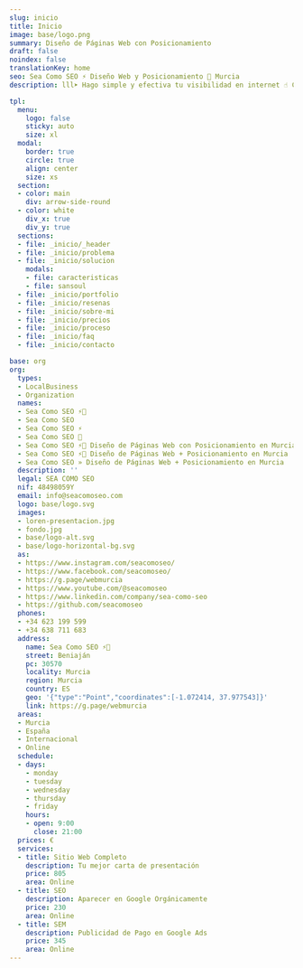 ```yaml
---
slug: inicio
title: Inicio
image: base/logo.png
summary: Diseño de Páginas Web con Posicionamiento
draft: false
noindex: false
translationKey: home
seo: Sea Como SEO ⚡️ Diseño Web y Posicionamiento 🥇 Murcia
description: lll➤ Hago simple y efectiva tu visibilidad en internet ☝️ Con una web moderna, fácil de usar y de encontrar ☎️ 623 199 599

tpl:
  menu:
    logo: false
    sticky: auto
    size: xl
  modal:
    border: true
    circle: true
    align: center
    size: xs
  section:
  - color: main
    div: arrow-side-round
  - color: white
    div_x: true
    div_y: true
  sections:
  - file: _inicio/_header
  - file: _inicio/problema
  - file: _inicio/solucion
    modals:
    - file: caracteristicas
    - file: sansoul
  - file: _inicio/portfolio
  - file: _inicio/resenas
  - file: _inicio/sobre-mi
  - file: _inicio/precios
  - file: _inicio/proceso
  - file: _inicio/faq
  - file: _inicio/contacto

base: org
org:
  types:
  - LocalBusiness
  - Organization
  names:
  - Sea Como SEO ⚡️🐙
  - Sea Como SEO
  - Sea Como SEO ⚡️
  - Sea Como SEO 🐙
  - Sea Como SEO ⚡️🐙 Diseño de Páginas Web con Posicionamiento en Murcia
  - Sea Como SEO ⚡️🐙 Diseño de Páginas Web + Posicionamiento en Murcia
  - Sea Como SEO » Diseño de Páginas Web + Posicionamiento en Murcia
  description: ''
  legal: SEA COMO SEO
  nif: 48498059Y
  email: info@seacomoseo.com
  logo: base/logo.svg
  images:
  - loren-presentacion.jpg
  - fondo.jpg
  - base/logo-alt.svg
  - base/logo-horizontal-bg.svg
  as:
  - https://www.instagram.com/seacomoseo/
  - https://www.facebook.com/seacomoseo/
  - https://g.page/webmurcia
  - https://www.youtube.com/@seacomoseo
  - https://www.linkedin.com/company/sea-como-seo
  - https://github.com/seacomoseo
  phones:
  - +34 623 199 599
  - +34 638 711 683
  address:
    name: Sea Como SEO ⚡️🐙
    street: Beniaján
    pc: 30570
    locality: Murcia
    region: Murcia
    country: ES
    geo: '{"type":"Point","coordinates":[-1.072414, 37.977543]}'
    link: https://g.page/webmurcia
  areas:
  - Murcia
  - España
  - Internacional
  - Online
  schedule:
  - days:
    - monday
    - tuesday
    - wednesday
    - thursday
    - friday
    hours:
    - open: 9:00
      close: 21:00
  prices: €
  services:
  - title: Sitio Web Completo
    description: Tu mejor carta de presentación
    price: 805
    area: Online
  - title: SEO
    description: Aparecer en Google Orgánicamente
    price: 230
    area: Online
  - title: SEM
    description: Publicidad de Pago en Google Ads
    price: 345
    area: Online
---
```

